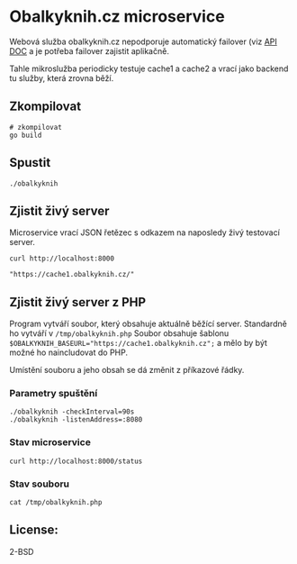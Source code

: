 # Obalkyknih.cz microservice


Webová služba obalkyknih.cz nepodporuje automatický failover (viz [API DOC][obalky] a je potřeba failover zajistit aplikačně.

Tahle mikroslužba periodicky testuje cache1 a cache2 a vrací jako
backend tu služby, která zrovna běží.

## Zkompilovat

    # zkompilovat
    go build

## Spustit

    ./obalkyknih 

## Zjistit  živý server

Microservice vrací JSON řetězec s odkazem na naposledy živý testovací server.

    curl http://localhost:8000

    "https://cache1.obalkyknih.cz/"


## Zjistit živý server z PHP

Program vytváří soubor, který obsahuje aktuálně běžící server. Standardně ho vytváří v `/tmp/obalkyknih.php` 
Soubor obsahuje šablonu `$OBALKYKNIH_BASEURL="https://cache1.obalkyknih.cz";` a mělo by být možné ho naincludovat do PHP.

Umístění souboru a jeho obsah se dá změnit z příkazové řádky.


### Parametry spuštění

    ./obalkyknih -checkInterval=90s
    ./obalkyknih -listenAddress=:8080

### Stav microservice

    curl http://localhost:8000/status

### Stav souboru

    cat /tmp/obalkyknih.php

## License:

2-BSD

[obalky]: https://www.obalkyknih.cz/doc/Dokumentace_API_OKCZ_3.3.pdf
